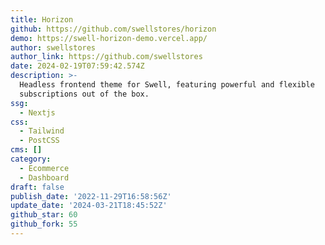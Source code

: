 ```yaml
---
title: Horizon
github: https://github.com/swellstores/horizon
demo: https://swell-horizon-demo.vercel.app/
author: swellstores
author_link: https://github.com/swellstores
date: 2024-02-19T07:59:42.574Z
description: >-
  Headless frontend theme for Swell, featuring powerful and flexible
  subscriptions out of the box.
ssg:
  - Nextjs
css:
  - Tailwind
  - PostCSS
cms: []
category:
  - Ecommerce
  - Dashboard
draft: false
publish_date: '2022-11-29T16:58:56Z'
update_date: '2024-03-21T18:45:52Z'
github_star: 60
github_fork: 55
---
```

